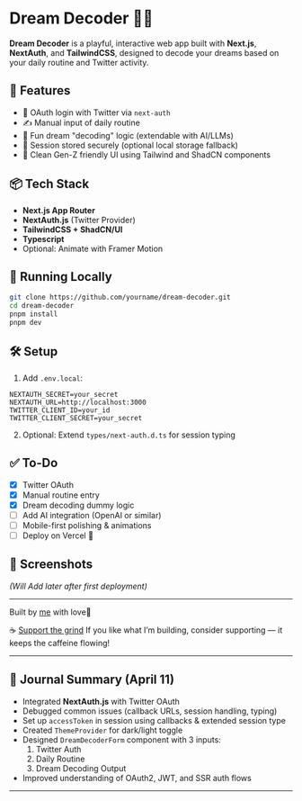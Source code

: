 # Dream Decoder 🧠✨

**Dream Decoder** is a playful, interactive web app built with **Next.js**, **NextAuth**, and **TailwindCSS**, designed to decode your dreams based on your daily routine and Twitter activity.

## 🌟 Features

- 🔐 OAuth login with Twitter via `next-auth`
- ✍️ Manual input of daily routine
- 🧠 Fun dream "decoding" logic (extendable with AI/LLMs)
- 🍪 Session stored securely (optional local storage fallback)
- 🎨 Clean Gen-Z friendly UI using Tailwind and ShadCN components

## 📦 Tech Stack

- **Next.js App Router**
- **NextAuth.js** (Twitter Provider)
- **TailwindCSS + ShadCN/UI**
- **Typescript**
- Optional: Animate with Framer Motion

## 🚀 Running Locally

```bash
git clone https://github.com/yourname/dream-decoder.git
cd dream-decoder
pnpm install
pnpm dev
```

## 🛠️ Setup

1. Add `.env.local`:

```env
NEXTAUTH_SECRET=your_secret
NEXTAUTH_URL=http://localhost:3000
TWITTER_CLIENT_ID=your_id
TWITTER_CLIENT_SECRET=your_secret
```

2. Optional: Extend `types/next-auth.d.ts` for session typing

## ✅ To-Do

- [x] Twitter OAuth
- [x] Manual routine entry
- [x] Dream decoding dummy logic
- [ ] Add AI integration (OpenAI or similar)
- [ ] Mobile-first polishing & animations
- [ ] Deploy on Vercel 🚀

## 📸 Screenshots

_(Will Add later after first deployment)_

---

Built by [me](https://twitter.com/itshp7) with love💜

☕ [Support the grind](https://www.buymeacoffee.com/itshp7)
If you like what I’m building, consider supporting — it keeps the caffeine flowing!

---

## 📓 Journal Summary (April 11)

- Integrated **NextAuth.js** with Twitter OAuth
- Debugged common issues (callback URLs, session handling, typing)
- Set up `accessToken` in session using callbacks & extended session type
- Created `ThemeProvider` for dark/light toggle
- Designed `DreamDecoderForm` component with 3 inputs:
  1. Twitter Auth
  2. Daily Routine
  3. Dream Decoding Output
- Improved understanding of OAuth2, JWT, and SSR auth flows

---
